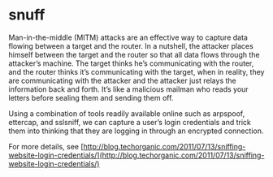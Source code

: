 snuff
=====

Man-in-the-middle (MITM) attacks are an effective way to capture data flowing between a target and the router. In a nutshell, the attacker places himself between the target and the router so that all data flows through the attacker’s machine. The target thinks he’s communicating with the router, and the router thinks it’s communicating with the target, when in reality, they are communicating with the attacker and the attacker just relays the information back and forth. It’s like a malicious mailman who reads your letters before sealing them and sending them off.

Using a combination of tools readily available online such as arpspoof, ettercap, and sslsniff, we can capture a user’s login credentials and trick them into thinking that they are logging in through an encrypted connection. 

For more details, see [http://blog.techorganic.com/2011/07/13/sniffing-website-login-credentials/](http://blog.techorganic.com/2011/07/13/sniffing-website-login-credentials/)
